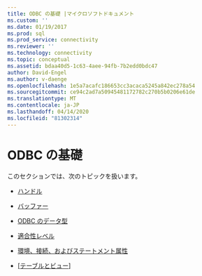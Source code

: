 ```yaml
---
title: ODBC の基礎 |マイクロソフトドキュメント
ms.custom: ''
ms.date: 01/19/2017
ms.prod: sql
ms.prod_service: connectivity
ms.reviewer: ''
ms.technology: connectivity
ms.topic: conceptual
ms.assetid: bdaa40d5-1c63-4aee-94fb-7b2edd0bdc47
author: David-Engel
ms.author: v-daenge
ms.openlocfilehash: 1e5a7acafc186653cc3acaca5245a842ec278a54
ms.sourcegitcommit: ce94c2ad7a50945481172782c270b5b0206e61de
ms.translationtype: MT
ms.contentlocale: ja-JP
ms.lasthandoff: 04/14/2020
ms.locfileid: "81302314"
---
```

# <a name="odbc-fundamentals"></a>ODBC の基礎
このセクションでは、次のトピックを扱います。  
  
-   [ハンドル](../../../odbc/reference/develop-app/handles.md)  
  
-   [バッファー](../../../odbc/reference/develop-app/buffers.md)  
  
-   [ODBC のデータ型](../../../odbc/reference/develop-app/data-types-in-odbc.md)  
  
-   [適合性レベル](../../../odbc/reference/develop-app/conformance-levels.md)  
  
-   [環境、接続、およびステートメント属性](../../../odbc/reference/develop-app/environment-connection-and-statement-attributes.md)  
  
-   [[テーブルとビュー]](../../../odbc/reference/develop-app/tables-and-views.md)
